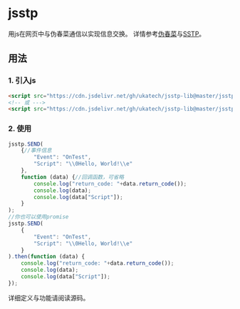 # jsstp  

用js在网页中与伪春菜通信以实现信息交换。
详情参考[伪春菜](https://zh.moegirl.org.cn/zh-hans/%E4%BC%AA%E6%98%A5%E8%8F%9C)与[SSTP](http://ssp.shillest.net/ukadoc/manual/spec_sstp.html)。

## 用法

### 1. 引入js

```html
<script src="https://cdn.jsdelivr.net/gh/ukatech/jsstp-lib@master/jsstp.min.js"></script>
<!-- 或 --->
<script src="https://cdn.jsdelivr.net/gh/ukatech/jsstp-lib@master/jsstp.js"></script>
```

### 2. 使用

```javascript
jsstp.SEND(
	{//事件信息
		"Event": "OnTest",
		"Script": "\\0Hello, World!\\e"
	},
	function (data) {//回调函数，可省略
		console.log("return_code: "+data.return_code());
		console.log(data);
		console.log(data["Script"]);
	}
);
//你也可以使用promise
jsstp.SEND(
	{
		"Event": "OnTest",
		"Script": "\\0Hello, World!\\e"
	}
).then(function (data) {
	console.log("return_code: "+data.return_code());
	console.log(data);
	console.log(data["Script"]);
});
```
详细定义与功能请阅读源码。
